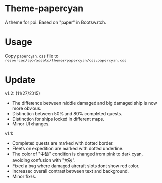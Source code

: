 # Theme-papercyan
A theme for poi. Based on "paper" in Bootswatch.

# Usage
Copy `papercyan.css` file to `resources/app/assets/themes/papercyan/css/papercyan.css`

# Update

v1.2:
(11/27/2015)

- The difference between middle damaged and big damaged ship is now more obvious.
- Distinction between 50% and 80% completed quests.
- Distinction for ships locked in different maps.
- Minor UI changes.

v1.1:

- Completed quests are marked with dotted border.
- Fleets on expedition are marked with dotted underline.
- The color of "中破" condition is changed from pink to dark cyan, avoiding confusion with "大破".
- Fixed a bug where damaged aircraft slots dont show red color.
- Increased overall contrast between text and background.
- Minor fixes.
